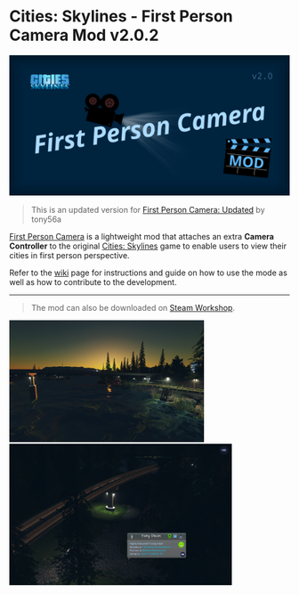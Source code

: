 # Cities: Skylines - First Person Camera Mod v2.0.2

<img src="images/banner.svg" width="750px"/>

> This is an updated version for [First Person Camera: Updated](https://steamcommunity.com/sharedfiles/filedetails/?id=650805785) by tony56a


[First Person Camera](https://github.com/Asu4ni/CitiesSkylines-FPSCamera) is a lightweight mod that attaches an extra **Camera Controller** to the original [Cities: Skylines](https://www.citiesskylines.com) game to enable users to view their cities in first person perspective.

Refer to the [wiki](https://github.com/Asu4ni/CitiesSkylines-FPSCamera/wiki) page for instructions and guide on how to use the mode as well as how to contribute to the development.

---
> The mod can also be downloaded on [Steam Workshop](https://steamcommunity.com/sharedfiles/filedetails/?id=2764243667).


<p><img src="images/image1.png" width="350px" />
<img src="images/image6.png" width="400px" /></p>
